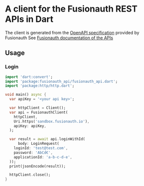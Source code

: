 # A client for the Fusionauth REST APIs in Dart

The client is generated from the [OpenAPI specification](https://github.com/FusionAuth/fusionauth-openapi) provided by Fusionauth
See [Fusionauth documentation of the APIs](https://fusionauth.io/docs/apis/)

## Usage

### Login

```dart
import 'dart:convert';
import 'package:fusionauth_api/fusionauth_api.dart';
import 'package:http/http.dart';

void main() async {
  var apiKey = '<your api key>';

  var httpClient = Client();
  var api = FusionauthClient(
    httpClient,
    Uri.https('sandbox.fusionauth.io'),
    apiKey: apiKey,
  );

  var result = await api.loginWithId(
      body: LoginRequest(
    loginId: 'test@test.com',
    password: 'AbCd€',
    applicationId: 'a-b-c-d-e',
  ));
  print(jsonEncode(result));

  httpClient.close();
}
```

